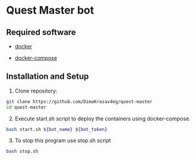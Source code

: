 # Quest Master bot


## Required software
* [docker](https://docs.docker.com/get-docker/)

* [docker-compose](https://docs.docker.com/compose/install/)
## Installation and Setup
1. Clone repository:
```bash
git clone https://github.com/DimaKrasav4eg/quest-master
cd quest-master
```
2. Execute start.sh script to deploy the containers using docker-compose.
```bash
bash start.sh ${bot_name} ${bot_token}
```
3. To stop this program use stop.sh script
```bash
bash stop.sh
```
